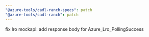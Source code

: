 ```yaml
---
"@azure-tools/cadl-ranch-specs": patch
"@azure-tools/cadl-ranch": patch
---
```


fix lro mockapi: add response body for Azure_Lro_PollingSuccess
